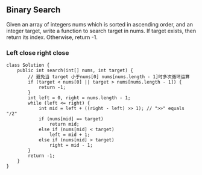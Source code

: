 ## Binary Search

Given an array of integers nums which is sorted in ascending order, and an integer target, write a function to search target in nums. If target exists, then return its index. Otherwise, return -1.

### Left close right close
    class Solution {
        public int search(int[] nums, int target) {
            // 避免当 target 小于nums[0] nums[nums.length - 1]时多次循环运算
            if (target < nums[0] || target > nums[nums.length - 1]) {
                return -1;
            }
            int left = 0, right = nums.length - 1;
            while (left <= right) {
                int mid = left + ((right - left) >> 1); // ">>" equals "/2" 
                if (nums[mid] == target)
                    return mid;
                else if (nums[mid] < target)
                    left = mid + 1;
                else if (nums[mid] > target)
                    right = mid - 1;
            }
            return -1;
        }
    }